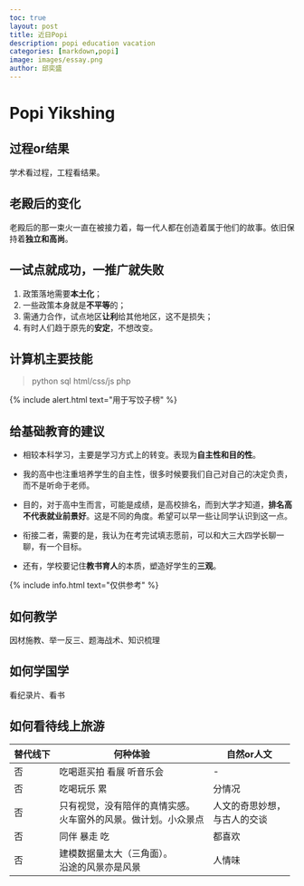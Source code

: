 ```yaml
---
toc: true
layout: post
title: 近日Popi
description: popi education vacation
categories: [markdown,popi]
image: images/essay.png
author: 邱奕盛
---
```

# Popi Yikshing

## 过程or结果

学术看过程，工程看结果。

## 老殿后的变化

老殿后的那一束火一直在被接力着，每一代人都在创造着属于他们的故事。依旧保持着**独立和高尚**。

## 一试点就成功，一推广就失败

1. 政策落地需要**本土化**；
1. 一些政策本身就是**不平等**的；
1. 需通力合作，试点地区**让利**给其他地区，这不是损失；
1. 有时人们趋于原先的**安定**，不想改变。

## 计算机主要技能

> python sql html/css/js php

{% include alert.html text="用于写饺子榜" %}

## 给基础教育的建议

- 相较本科学习，主要是学习方式上的转变。表现为**自主性和目的性**。

- 我的高中也注重培养学生的自主性，很多时候要我们自己对自己的决定负责，而不是听命于老师。

- 目的，对于高中生而言，可能是成绩，是高校排名，而到大学才知道，**排名高不代表就业前景好**。这是不同的角度。希望可以早一些让同学认识到这一点。

- 衔接二者，需要的是，我认为在考完试填志愿前，可以和大三大四学长聊一聊，有一个目标。

- 还有，学校要记住**教书育人**的本质，塑造好学生的**三观**。

{% include info.html text="仅供参考" %}

## 如何教学

因材施教、举一反三、题海战术、知识梳理

## 如何学国学

看纪录片、看书

## 如何看待线上旅游

| 替代线下 | 何种体验 | 自然or人文 |
|-|-|-|
| 否 | 吃喝逛买拍 看展 听音乐会 | - |
| 否 | 吃喝玩乐 累 | 分情况 |
| 否 | 只有视觉，没有陪伴的真情实感。<br>火车窗外的风景。做计划。小众景点 | 人文的奇思妙想，<br>与古人的交谈 |
| 否 | 同伴 暴走 吃 | 都喜欢 |
| 否 | 建模数据量太大（三角面）。<br>沿途的风景亦是风景 | 人情味 |

